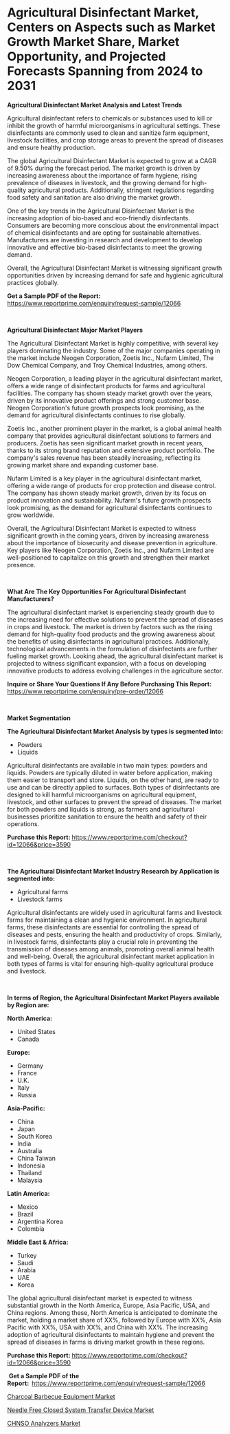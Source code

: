 <p><h1>Agricultural Disinfectant Market, Centers on Aspects such as Market Growth Market Share, Market Opportunity, and Projected Forecasts Spanning from 2024 to 2031</h1></p><p><strong>Agricultural Disinfectant Market Analysis and Latest Trends</strong></p>
<p><p>Agricultural disinfectant refers to chemicals or substances used to kill or inhibit the growth of harmful microorganisms in agricultural settings. These disinfectants are commonly used to clean and sanitize farm equipment, livestock facilities, and crop storage areas to prevent the spread of diseases and ensure healthy production.</p><p>The global Agricultural Disinfectant Market is expected to grow at a CAGR of 9.50% during the forecast period. The market growth is driven by increasing awareness about the importance of farm hygiene, rising prevalence of diseases in livestock, and the growing demand for high-quality agricultural products. Additionally, stringent regulations regarding food safety and sanitation are also driving the market growth.</p><p>One of the key trends in the Agricultural Disinfectant Market is the increasing adoption of bio-based and eco-friendly disinfectants. Consumers are becoming more conscious about the environmental impact of chemical disinfectants and are opting for sustainable alternatives. Manufacturers are investing in research and development to develop innovative and effective bio-based disinfectants to meet the growing demand.</p><p>Overall, the Agricultural Disinfectant Market is witnessing significant growth opportunities driven by increasing demand for safe and hygienic agricultural practices globally.</p></p>
<p><strong>Get a Sample PDF of the Report:&nbsp;</strong> <a href="https://www.reportprime.com/enquiry/request-sample/12066">https://www.reportprime.com/enquiry/request-sample/12066</a></p>
<p>&nbsp;</p>
<p><strong>Agricultural Disinfectant Major Market Players</strong></p>
<p><p>The Agricultural Disinfectant Market is highly competitive, with several key players dominating the industry. Some of the major companies operating in the market include Neogen Corporation, Zoetis Inc., Nufarm Limited, The Dow Chemical Company, and Troy Chemical Industries, among others.</p><p>Neogen Corporation, a leading player in the agricultural disinfectant market, offers a wide range of disinfectant products for farms and agricultural facilities. The company has shown steady market growth over the years, driven by its innovative product offerings and strong customer base. Neogen Corporation's future growth prospects look promising, as the demand for agricultural disinfectants continues to rise globally.</p><p>Zoetis Inc., another prominent player in the market, is a global animal health company that provides agricultural disinfectant solutions to farmers and producers. Zoetis has seen significant market growth in recent years, thanks to its strong brand reputation and extensive product portfolio. The company's sales revenue has been steadily increasing, reflecting its growing market share and expanding customer base.</p><p>Nufarm Limited is a key player in the agricultural disinfectant market, offering a wide range of products for crop protection and disease control. The company has shown steady market growth, driven by its focus on product innovation and sustainability. Nufarm's future growth prospects look promising, as the demand for agricultural disinfectants continues to grow worldwide.</p><p>Overall, the Agricultural Disinfectant Market is expected to witness significant growth in the coming years, driven by increasing awareness about the importance of biosecurity and disease prevention in agriculture. Key players like Neogen Corporation, Zoetis Inc., and Nufarm Limited are well-positioned to capitalize on this growth and strengthen their market presence.</p></p>
<p>&nbsp;</p>
<p><strong>What Are The Key Opportunities For Agricultural Disinfectant Manufacturers?</strong></p>
<p><p>The agricultural disinfectant market is experiencing steady growth due to the increasing need for effective solutions to prevent the spread of diseases in crops and livestock. The market is driven by factors such as the rising demand for high-quality food products and the growing awareness about the benefits of using disinfectants in agricultural practices. Additionally, technological advancements in the formulation of disinfectants are further fueling market growth. Looking ahead, the agricultural disinfectant market is projected to witness significant expansion, with a focus on developing innovative products to address evolving challenges in the agriculture sector.</p></p>
<p><strong>Inquire or Share Your Questions If Any Before Purchasing This Report:</strong> <a href="https://www.reportprime.com/enquiry/pre-order/12066">https://www.reportprime.com/enquiry/pre-order/12066</a></p>
<p>&nbsp;</p>
<p><strong>Market Segmentation</strong></p>
<p><strong>The Agricultural Disinfectant Market Analysis by types is segmented into:</strong></p>
<p><ul><li>Powders</li><li>Liquids</li></ul></p>
<p><p>Agricultural disinfectants are available in two main types: powders and liquids. Powders are typically diluted in water before application, making them easier to transport and store. Liquids, on the other hand, are ready to use and can be directly applied to surfaces. Both types of disinfectants are designed to kill harmful microorganisms on agricultural equipment, livestock, and other surfaces to prevent the spread of diseases. The market for both powders and liquids is strong, as farmers and agricultural businesses prioritize sanitation to ensure the health and safety of their operations.</p></p>
<p><strong>Purchase this Report:&nbsp;</strong><a href="https://www.reportprime.com/checkout?id=12066&price=3590">https://www.reportprime.com/checkout?id=12066&price=3590</a></p>
<p>&nbsp;</p>
<p><strong>The Agricultural Disinfectant Market Industry Research by Application is segmented into:</strong></p>
<p><ul><li>Agricultural farms</li><li>Livestock farms</li></ul></p>
<p><p>Agricultural disinfectants are widely used in agricultural farms and livestock farms for maintaining a clean and hygienic environment. In agricultural farms, these disinfectants are essential for controlling the spread of diseases and pests, ensuring the health and productivity of crops. Similarly, in livestock farms, disinfectants play a crucial role in preventing the transmission of diseases among animals, promoting overall animal health and well-being. Overall, the agricultural disinfectant market application in both types of farms is vital for ensuring high-quality agricultural produce and livestock.</p></p>
<p>&nbsp;</p>
<p><strong>In terms of Region, the Agricultural Disinfectant Market Players available by Region are:</strong></p>
<p>
    <p> <strong> North America: </strong>
        <ul>
            <li>United States</li>
            <li>Canada</li>
        </ul>
        </p> 
    <p> <strong> Europe: </strong>
        <ul>
            <li>Germany</li>
            <li>France</li>
            <li>U.K.</li>
            <li>Italy</li>
            <li>Russia</li>
        </ul>
        </p> 
    <p> <strong> Asia-Pacific: </strong>
        <ul>
            <li>China</li>
            <li>Japan</li>
            <li>South Korea</li>
            <li>India</li>
            <li>Australia</li>
            <li>China Taiwan</li>
            <li>Indonesia</li>
            <li>Thailand</li>
            <li>Malaysia</li>
        </ul>
        </p> 
    <p> <strong> Latin America: </strong>
        <ul>
            <li>Mexico</li>
            <li>Brazil</li>
            <li>Argentina Korea</li>
            <li>Colombia</li>
        </ul>
        </p> 
    <p> <strong> Middle East & Africa: </strong>
        <ul>
            <li>Turkey</li>
            <li>Saudi</li>
            <li>Arabia</li>
            <li>UAE</li>
            <li>Korea</li>
        </ul>
    </p>
    </p>
<p><p>The global agricultural disinfectant market is expected to witness substantial growth in the North America, Europe, Asia Pacific, USA, and China regions. Among these, North America is anticipated to dominate the market, holding a market share of XX%, followed by Europe with XX%, Asia Pacific with XX%, USA with XX%, and China with XX%. The increasing adoption of agricultural disinfectants to maintain hygiene and prevent the spread of diseases in farms is driving market growth in these regions.</p></p>
<p><strong>Purchase this Report: </strong><a href="https://www.reportprime.com/checkout?id=12066&price=3590">https://www.reportprime.com/checkout?id=12066&price=3590</a></p>
<p>&nbsp;<strong>Get a Sample PDF of the Report:&nbsp;&nbsp;</strong><a href="https://www.reportprime.com/enquiry/request-sample/12066">https://www.reportprime.com/enquiry/request-sample/12066</a></p>
<p><strong></strong></p>
<p><p><a href="https://view.publitas.com/reportprime-1/charcoal-barbecue-equipment-market-size-reflecting-a-forecast-till-2030-market-by-type-by-application-and-by-geography/">Charcoal Barbecue Equipment Market</a></p><p><a href="https://view.publitas.com/reportprime-1/needle-free-closed-system-transfer-device-market-size-2023-2030-global-industrial-analysis-key-geographical-regions-market-share-top-key-players-product-types-and-forecast-research-report/">Needle Free Closed System Transfer Device Market</a></p><p><a href="https://view.publitas.com/reportprime-1/chnso-analyzers-market-analysis-and-market-size-global-industry-overview-market-segmentation-and-forecast-2023-to-2030/">CHNSO Analyzers Market</a></p></p>
